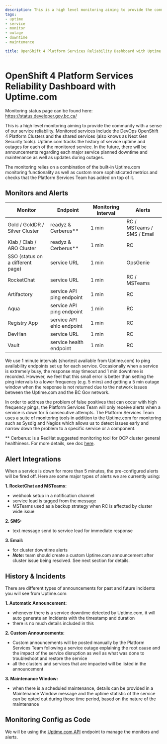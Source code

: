 ```yaml
---
description: This is a high level monitoring aiming to provide the community with a sense of our service reliability. Monitored services include the DevOps OpenShift 4 Platform Clusters and the shared services (also knows as Next Gen Security tools). Uptime.com tracks the history of service uptime and outages for each of the monitored service.
tags:
- uptime
- service
- monitor
- outage
- downtime
- maintenance

title: OpenShift 4 Platform Services Reliability Dashboard with Uptime.com
---
```

# OpenShift 4 Platform Services Reliability Dashboard with Uptime.com

Monitoring status page can be found here: https://status.developer.gov.bc.ca/

This is a high level monitoring aiming to provide the community with a sense of our service reliability. Monitored services include the DevOps OpenShift 4 Platform Clusters and the shared services (also knows as Next Gen Security tools). Uptime.com tracks the history of service uptime and outages for each of the monitored service. In the future, there will be announcements regarding each major service planned downtime and maintenance as well as updates during outages.

The monitoring relies on a combination of the built-in Uptime.com monitoring functionality as well as custom more sophisticated metrics and checks that the Platform Services Team has added on top of it.

## Monitors and Alerts

| Monitor | Endpoint | Monitoring Interval | Alerts |
| ------- |--------- | ------------------- | ------ |
| Gold / GoldDR / Silver Cluster | readyz & Cerberus** | 1 min | RC / MSTeams / SMS / Email |
| Klab / Clab / ARO Cluster | readyz & Cerberus** | 1 min | RC |
| SSO (status on a different page) | service URL | 1 min | OpsGenie |
| RocketChat | service URL | 1 min | RC / MSTeams |
| Artifactory | service API ping endpoint | 1 min | RC |
| Aqua | service API ping endpoint | 1 min | RC |
| Registry App | service API ehlo endpoint | 1 min | RC |
| DevHan | service URL | 1 min | RC |
| Vault | service health endpoint | 1 min | RC |


We use 1 minute intervals (shortest available from Uptime.com) to ping availability endpoints set up for each service. Occasionally when a service is extremely busy, the response may timeout and 1 min downtime is recorded. However, we feel that this small error is better than setting the ping intervals to a lower frequency (e.g. 5 mins) and getting a 5 min outage window when the response is not returned due to the network issues between the Uptime.com and the BC Gov network.  

 In order to address the problem of false positives that can occur with high frequency pings, the Platform Services Team will only receive alerts when a service is down for 5 consecutive attempts.  The Platform Services Team uses a suite of monitoring tools in addition to the  Uptime.com for monitoring such as Sysdig and Nagios which allows us to detect issues early and narrow down the problem to a specific service or a component.

** Cerberus: is a RedHat suggested monitoring tool for OCP cluster general healthiness. For more details, see doc [here](../cerberus/readme.md).

## Alert Integrations

When a service is down for more than 5 minutes, the pre-configured alerts will be fired off. Here are some major types of alerts we are currently using:

**1. RocketChat and MSTeams:**
- webhook setup in a notification channel
- service lead is tagged from the message
- MSTeams used as a backup strategy when RC is affected by cluster wide issue

**2. SMS:**
- text message send to service lead for immediate response

**3. Email:**
- for cluster downtime alerts
- ***Note:*** team should create a custom Uptime.com announcement after cluster issue being resolved. See next section for details.


## History & Incidents

There are different types of announcements for past and future incidents you will see from Uptime.com:

**1. Automatic Announcement:**
- whenever there is a service downtime detected by Uptime.com, it will auto generate an Incidents with the timestamp and duration
- there is no much details included in this

**2. Custom Announcements:**
- Custom announcements will be posted manually by the Platform Services Team following a service outage explaining the root cause and the impact of the service disruption as well as what was done to troubleshoot and restore the service
- all the clusters and services that are impacted will be listed in the announcement

**3. Maintenance Window:**
- when there is a scheduled maintenance, details can be provided in a Maintenance Window message and the uptime statistic of the service can be opted out during those time period, based on the nature of the maintenance


## Monitoring Config as Code
We will be using the [Uptime.com API](https://support.uptime.com/hc/en-us/articles/360009681280-Getting-Started-with-the-Uptime-com-REST-API) endpoint to manage the monitors and alerts.
